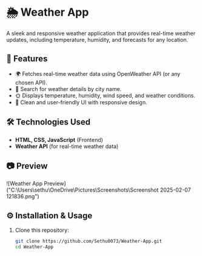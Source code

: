 # 🌦️ Weather App  

A sleek and responsive weather application that provides real-time weather updates, including temperature, humidity, and forecasts for any location.  

## 🚀 Features  
- 🌍 Fetches real-time weather data using OpenWeather API (or any chosen API).  
- 📍 Search for weather details by city name.  
- 🌞 Displays temperature, humidity, wind speed, and weather conditions.  
- 🎨 Clean and user-friendly UI with responsive design.  

## 🛠️ Technologies Used  
- **HTML, CSS, JavaScript** (Frontend)  
- **Weather API** (for real-time weather data)  

## 📷 Preview  
![Weather App Preview]("C:\Users\sethu\OneDrive\Pictures\Screenshots\Screenshot 2025-02-07 121836.png")  

## ⚙️ Installation & Usage  
1. Clone this repository:  
   ```sh
   git clone https://github.com/Sethu0073/Weather-App.git
   cd Weather-App
